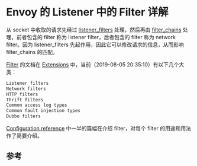 <!-- toc -->
# Envoy 的 Listener 中的 Filter 详解

从 socket 中收取的请求先经过 [listener_filters][5] 处理，然后再由 [filter_chains][4] 处理，前者包含的 filter 称为 listener filter，后者包含的 filter 称为 network filter。因为 listener_filters 先起作用，因此它可以修改请求的信息，从而影响 filter_chains 的匹配。

[Filter][11] 的文档在 [Extensions][12] 中，当前（2019-08-05 20:35:10）有以下几个大类：

```sh
Listener filters
Network filters
HTTP filters
Thrift filters
Common access log types
Common fault injection types
Dubbo filters
```

[Configuration reference][13] 中一半的篇幅在介绍 filter，对每个 filter 的用途和用法作了简要介绍。

## 参考

[1]: https://www.envoyproxy.io/docs/envoy/latest/api-v2/listeners/listeners "Listeners"
[2]: https://www.envoyproxy.io/docs/envoy/latest/api-v2/config/filter/network/http_connection_manager/v2/http_connection_manager.proto#envoy-api-msg-config-filter-network-http-connection-manager-v2-httpconnectionmanager  "HTTP Connection Manager"
[3]: https://www.envoyproxy.io/docs/envoy/latest/api-v2/api/v2/core/address.proto#envoy-api-msg-core-address "core.Address"
[4]: https://www.envoyproxy.io/docs/envoy/latest/api-v2/api/v2/listener/listener.proto#envoy-api-msg-listener-filterchain "listener.FilterChain"
[5]: https://www.envoyproxy.io/docs/envoy/latest/api-v2/api/v2/listener/listener.proto#envoy-api-msg-listener-listenerfilter  "listener.ListenerFilter"
[6]: https://www.envoyproxy.io/docs/envoy/latest/api-v2/config/config#  "Extensions"
[7]: https://www.lijiaocn.com/%E9%A1%B9%E7%9B%AE/2018/12/29/envoy-07-features-2-dynamic-discovery.html#go-control-plane "go-control-plane"
[8]: https://github.com/envoyproxy/go-control-plane/blob/v0.8.4/envoy/api/v2/lds.pb.go "go-control-plane/envoy/api/v2/lds.pb.go"
[9]: https://github.com/envoyproxy/go-control-plane/blob/v0.8.4/envoy/api/v2/listener/listener.pb.go "envoy/api/v2/listener/listener.pb.go"
[10]: https://github.com/envoyproxy/go-control-plane/tree/v0.8.4/envoy/config/filter "go-control-plane/envoy/config/filter/"
[11]: https://www.envoyproxy.io/docs/envoy/latest/api-v2/config/filter/filter "Filters"
[12]: https://www.envoyproxy.io/docs/envoy/latest/api-v2/config/config#  "Extensions"
[13]: https://www.envoyproxy.io/docs/envoy/latest/configuration/configuration  "Configuration reference"
